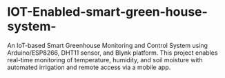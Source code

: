 # IOT-Enabled-smart-green-house-system-
An IoT-based Smart Greenhouse Monitoring and Control System using Arduino/ESP8266, DHT11 sensor, and Blynk platform. This project enables real-time monitoring of temperature, humidity, and soil moisture with automated irrigation and remote access via a mobile app.
